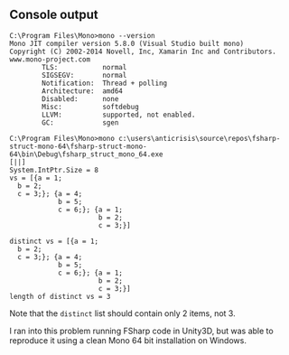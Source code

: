 ﻿
## Console output
```
C:\Program Files\Mono>mono --version
Mono JIT compiler version 5.8.0 (Visual Studio built mono)
Copyright (C) 2002-2014 Novell, Inc, Xamarin Inc and Contributors. www.mono-project.com
        TLS:           normal
        SIGSEGV:       normal
        Notification:  Thread + polling
        Architecture:  amd64
        Disabled:      none
        Misc:          softdebug
        LLVM:          supported, not enabled.
        GC:            sgen

C:\Program Files\Mono>mono c:\users\anticrisis\source\repos\fsharp-struct-mono-64\fsharp-struct-mono-64\bin\Debug\fsharp_struct_mono_64.exe
[||]
System.IntPtr.Size = 8
vs = [{a = 1;
  b = 2;
  c = 3;}; {a = 4;
            b = 5;
            c = 6;}; {a = 1;
                      b = 2;
                      c = 3;}]

distinct vs = [{a = 1;
  b = 2;
  c = 3;}; {a = 4;
            b = 5;
            c = 6;}; {a = 1;
                      b = 2;
                      c = 3;}]
length of distinct vs = 3
```

Note that the `distinct` list should contain only 2 items, not 3.

I ran into this problem running FSharp code in Unity3D, but was able to reproduce it using a clean Mono 64 bit installation on Windows.
